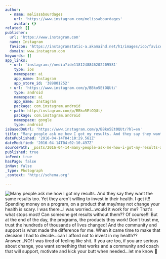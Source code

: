 ```yaml
---
author:
  - name: melissabourdages
    url: 'https://www.instagram.com/melissabourdages'
    avatar: {}
related: []
publisher:
  url: 'https://www.instagram.com'
  name: Instagram
  favicon: 'https://instagramstatic-a.akamaihd.net/h1/images/ico/favicon.ico/7cdab0872b15.ico'
  domain: www.instagram.com
keywords: []
app_links:
  - url: 'instagram://media?id=1181248846202209581'
    type: ios
    namespace: ai
    app_name: Instagram
    app_store_id: '389801252'
  - url: 'https://www.instagram.com/p/BBko5EtOQUt/'
    type: android
    namespace: ai
    app_name: Instagram
    package: com.instagram.android
  - path: https/instagram.com/p/BBko5EtOQUt/
    package: com.instagram.android
    namespace: google
    type: android
isBasedOnUrl: 'https://www.instagram.com/p/BBko5EtOQUt/?hl=en'
title: "Many people ask me how I got my results. And they say they want the same results too. Yet they aren't willing to invest in their health. I get it!! Spending money on a program, on a product that may/may not change your health is scary. I was there...I was worried...would it work for me? That's what stops most! Can someone get results without them?? Of course!!! But at the end of the day, the programs, the products they work! Don't trust me, trust the hundreds of thousands of lives changed! And the community and support is what made the difference for me. When it came time to make that decision I had to decide...can I afford not to invest in my health?? Answer...NO! I was tired of feeling like shit. If you are too, if you are serious about change, you want something that works and a community and coach that will support, motivate and kick your butt when needed...let me know \uD83D\uDE18"
datePublished: '2016-04-14T04:10:29.561Z'
dateModified: '2016-04-14T04:02:10.497Z'
sourcePath: _posts/2016-04-14-many-people-ask-me-how-i-got-my-results-and-they-say-they-w.md
published: true
inFeed: true
hasPage: false
inNav: false
_type: Photograph
_context: 'http://schema.org'

---
```

![Many people ask me how I got my results. And they say they want the same results too. Yet they aren't willing to invest in their health. I get it!! Spending money on a program, on a product that may/may not change your health is scary. I was there...I was worried...would it work for me? That's what stops most! Can someone get results without them?? Of course!!! But at the end of the day, the programs, the products they work! Don't trust me, trust the hundreds of thousands of lives changed! And the community and support is what made the difference for me. When it came time to make that decision I had to decide...can I afford not to invest in my health?? Answer...NO! I was tired of feeling like shit. If you are too, if you are serious about change, you want something that works and a community and coach that will support, motivate and kick your butt when needed...let me know ](https://scontent.cdninstagram.com/t51.2885-15/s640x640/sh0.08/e35/12599014_1697652230450950_595942146_n.jpg?ig_cache_key=MTE4MTI0ODg0NjIwMjIwOTU4MQ%3D%3D.2)